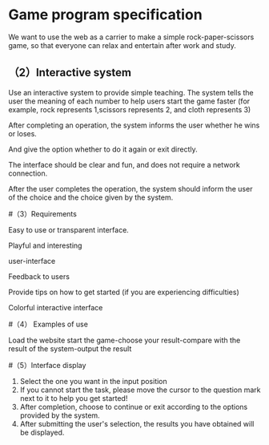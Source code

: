 # Game program specification                               

We want to use the web as a carrier to make a simple rock-paper-scissors game, so that everyone can relax and entertain after work and study.                                         
## （2）Interactive system  

                                    
Use an interactive system to provide simple teaching. The system tells the user the meaning of each number to help users start the game faster (for example, rock represents 1,scissors represents 2, and cloth represents 3)
            
After completing an operation, the system informs the user whether he wins or loses.
             
And give the option whether to do it again or exit directly.
            
The interface should be clear and fun, and does not require a network connection.
                    
After the user completes the operation, the system should inform the user of the choice and the choice given by the system.

#（3）Requirements                                                  

  
Easy to use or transparent interface.
                     

Playful and interesting 
             
user-interface
              
Feedback to users
                
Provide tips on how to get started (if you are experiencing difficulties)
               
Colorful interactive interface

#（4） Examples of use             

Load the website start the game-choose your result-compare with the result of the system-output the result

#（5）Interface display           
                               
                
1. Select the one you want in the input position                                                    
2. If you cannot start the task, please move the cursor to the question mark next to it to help you get started!                                                     
3. After completion, choose to continue or exit according to the options provided by the system.                                            
4. After submitting the user's selection, the results you have obtained will be displayed. 
